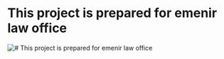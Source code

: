 # This project is prepared for emenir law office
![# This project is prepared for emenir law office](https://007-emenir.vercel.app/)
